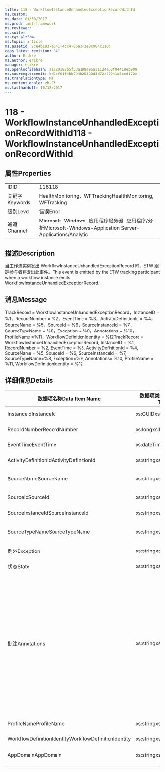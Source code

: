 ```yaml
---
title: 118 - WorkflowInstanceUnhandledExceptionRecordWithId
ms.custom: 
ms.date: 03/30/2017
ms.prod: .net-framework
ms.reviewer: 
ms.suite: 
ms.tgt_pltfrm: 
ms.topic: article
ms.assetid: 2ce4b193-e141-4cc4-86a3-2e8c984c110d
caps.latest.revision: "4"
author: Erikre
ms.author: erikre
manager: erikre
ms.openlocfilehash: a1c20182b5f53a188e95a31124e30f04418eb909
ms.sourcegitcommit: bd1ef61f4bb794b25383d3d72e71041a5ced172e
ms.translationtype: MT
ms.contentlocale: zh-CN
ms.lasthandoff: 10/18/2017
---
```

# <a name="118---workflowinstanceunhandledexceptionrecordwithid"></a><span data-ttu-id="9f287-102">118 - WorkflowInstanceUnhandledExceptionRecordWithId</span><span class="sxs-lookup"><span data-stu-id="9f287-102">118 - WorkflowInstanceUnhandledExceptionRecordWithId</span></span>
## <a name="properties"></a><span data-ttu-id="9f287-103">属性</span><span class="sxs-lookup"><span data-stu-id="9f287-103">Properties</span></span>  
  
|||  
|-|-|  
|<span data-ttu-id="9f287-104">ID</span><span class="sxs-lookup"><span data-stu-id="9f287-104">ID</span></span>|<span data-ttu-id="9f287-105">118</span><span class="sxs-lookup"><span data-stu-id="9f287-105">118</span></span>|  
|<span data-ttu-id="9f287-106">关键字</span><span class="sxs-lookup"><span data-stu-id="9f287-106">Keywords</span></span>|<span data-ttu-id="9f287-107">HealthMonitoring、WFTracking</span><span class="sxs-lookup"><span data-stu-id="9f287-107">HealthMonitoring, WFTracking</span></span>|  
|<span data-ttu-id="9f287-108">级别</span><span class="sxs-lookup"><span data-stu-id="9f287-108">Level</span></span>|<span data-ttu-id="9f287-109">错误</span><span class="sxs-lookup"><span data-stu-id="9f287-109">Error</span></span>|  
|<span data-ttu-id="9f287-110">通道</span><span class="sxs-lookup"><span data-stu-id="9f287-110">Channel</span></span>|<span data-ttu-id="9f287-111">Microsoft-Windows-应用程序服务器-应用程序/分析</span><span class="sxs-lookup"><span data-stu-id="9f287-111">Microsoft-Windows-Application Server-Applications/Analytic</span></span>|  
  
## <a name="description"></a><span data-ttu-id="9f287-112">描述</span><span class="sxs-lookup"><span data-stu-id="9f287-112">Description</span></span>  
 <span data-ttu-id="9f287-113">当工作流实例发出 WorkflowInstanceUnhandledExceptionRecord 时，ETW 跟踪参与者将发出此事件。</span><span class="sxs-lookup"><span data-stu-id="9f287-113">This event is emitted by the ETW tracking participant when a workflow instance emits WorkflowInstanceUnhandledExceptionRecord.</span></span>  
  
## <a name="message"></a><span data-ttu-id="9f287-114">消息</span><span class="sxs-lookup"><span data-stu-id="9f287-114">Message</span></span>  
 <span data-ttu-id="9f287-115">TrackRecord = WorkflowInstanceUnhandledExceptionRecord，InstanceID = %1，RecordNumber = %2，EventTime = %3，ActivityDefinitionId = %4，SourceName = %5，SourceId = %6，SourceInstanceId = %7，SourceTypeName = %8，Exception = %9，Annotations = %10，ProfileName =%11，WorkflowDefinitionIdentity = %12</span><span class="sxs-lookup"><span data-stu-id="9f287-115">TrackRecord = WorkflowInstanceUnhandledExceptionRecord, InstanceID = %1, RecordNumber = %2, EventTime = %3, ActivityDefinitionId = %4, SourceName = %5, SourceId = %6, SourceInstanceId = %7, SourceTypeName=%8, Exception=%9,  Annotations= %10, ProfileName = %11, WorkflowDefinitionIdentity = %12</span></span>  
  
## <a name="details"></a><span data-ttu-id="9f287-116">详细信息</span><span class="sxs-lookup"><span data-stu-id="9f287-116">Details</span></span>  
  
|<span data-ttu-id="9f287-117">数据项名称</span><span class="sxs-lookup"><span data-stu-id="9f287-117">Data Item Name</span></span>|<span data-ttu-id="9f287-118">数据项类型</span><span class="sxs-lookup"><span data-stu-id="9f287-118">Data Item Type</span></span>|<span data-ttu-id="9f287-119">描述</span><span class="sxs-lookup"><span data-stu-id="9f287-119">Description</span></span>|  
|--------------------|--------------------|-----------------|  
|<span data-ttu-id="9f287-120">InstanceId</span><span class="sxs-lookup"><span data-stu-id="9f287-120">InstanceId</span></span>|<span data-ttu-id="9f287-121">xs:GUID</span><span class="sxs-lookup"><span data-stu-id="9f287-121">xs:GUID</span></span>|<span data-ttu-id="9f287-122">工作流的实例 ID</span><span class="sxs-lookup"><span data-stu-id="9f287-122">The instance id for the workflow</span></span>|  
|<span data-ttu-id="9f287-123">RecordNumber</span><span class="sxs-lookup"><span data-stu-id="9f287-123">RecordNumber</span></span>|<span data-ttu-id="9f287-124">xs:long</span><span class="sxs-lookup"><span data-stu-id="9f287-124">xs:long</span></span>|<span data-ttu-id="9f287-125">发出的记录的序列号</span><span class="sxs-lookup"><span data-stu-id="9f287-125">The sequence number of the emitted record</span></span>|  
|<span data-ttu-id="9f287-126">EventTime</span><span class="sxs-lookup"><span data-stu-id="9f287-126">EventTime</span></span>|<span data-ttu-id="9f287-127">xs:dateTime</span><span class="sxs-lookup"><span data-stu-id="9f287-127">xs:dateTime</span></span>|<span data-ttu-id="9f287-128">发出该事件时的 UTC 时间</span><span class="sxs-lookup"><span data-stu-id="9f287-128">The time in UTC when the event was emitted</span></span>|  
|<span data-ttu-id="9f287-129">ActivityDefinitionId</span><span class="sxs-lookup"><span data-stu-id="9f287-129">ActivityDefinitionId</span></span>|<span data-ttu-id="9f287-130">xs:string</span><span class="sxs-lookup"><span data-stu-id="9f287-130">xs:string</span></span>|<span data-ttu-id="9f287-131">工作流中根活动的名称</span><span class="sxs-lookup"><span data-stu-id="9f287-131">The name of the root activity in the workflow</span></span>|  
|<span data-ttu-id="9f287-132">SourceName</span><span class="sxs-lookup"><span data-stu-id="9f287-132">SourceName</span></span>|<span data-ttu-id="9f287-133">xs:string</span><span class="sxs-lookup"><span data-stu-id="9f287-133">xs:string</span></span>|<span data-ttu-id="9f287-134">导致 unhandledException 的出错源活动的名称</span><span class="sxs-lookup"><span data-stu-id="9f287-134">The source activity name that faulted resulting in the unhandledException</span></span>|  
|<span data-ttu-id="9f287-135">SourceId</span><span class="sxs-lookup"><span data-stu-id="9f287-135">SourceId</span></span>|<span data-ttu-id="9f287-136">xs:string</span><span class="sxs-lookup"><span data-stu-id="9f287-136">xs:string</span></span>|<span data-ttu-id="9f287-137">出错源活动的活动 ID</span><span class="sxs-lookup"><span data-stu-id="9f287-137">The activity id of the fault source activity</span></span>|  
|<span data-ttu-id="9f287-138">SourceInstanceId</span><span class="sxs-lookup"><span data-stu-id="9f287-138">SourceInstanceId</span></span>|<span data-ttu-id="9f287-139">xs:string</span><span class="sxs-lookup"><span data-stu-id="9f287-139">xs:string</span></span>|<span data-ttu-id="9f287-140">出错源活动的活动实例 ID</span><span class="sxs-lookup"><span data-stu-id="9f287-140">The activity instance id of the fault source activity</span></span>|  
|<span data-ttu-id="9f287-141">SourceTypeName</span><span class="sxs-lookup"><span data-stu-id="9f287-141">SourceTypeName</span></span>|<span data-ttu-id="9f287-142">xs:string</span><span class="sxs-lookup"><span data-stu-id="9f287-142">xs:string</span></span>|<span data-ttu-id="9f287-143">导致 unhandledException 的出错源活动类型名称</span><span class="sxs-lookup"><span data-stu-id="9f287-143">The source activity type name that faulted resulting in the unhandledException</span></span>|  
|<span data-ttu-id="9f287-144">例外</span><span class="sxs-lookup"><span data-stu-id="9f287-144">Exception</span></span>|<span data-ttu-id="9f287-145">xs:string</span><span class="sxs-lookup"><span data-stu-id="9f287-145">xs:string</span></span>|<span data-ttu-id="9f287-146">未经处理的异常的异常详细信息</span><span class="sxs-lookup"><span data-stu-id="9f287-146">The exception details for the unhandled exception</span></span>|  
|<span data-ttu-id="9f287-147">状态</span><span class="sxs-lookup"><span data-stu-id="9f287-147">State</span></span>|<span data-ttu-id="9f287-148">xs:string</span><span class="sxs-lookup"><span data-stu-id="9f287-148">xs:string</span></span>|<span data-ttu-id="9f287-149">工作流的当前状态。</span><span class="sxs-lookup"><span data-stu-id="9f287-149">The current state of the Workflow.</span></span>|  
|<span data-ttu-id="9f287-150">批注</span><span class="sxs-lookup"><span data-stu-id="9f287-150">Annotations</span></span>|<span data-ttu-id="9f287-151">xs:string</span><span class="sxs-lookup"><span data-stu-id="9f287-151">xs:string</span></span>|<span data-ttu-id="9f287-152">已添加到此事件中的批注。</span><span class="sxs-lookup"><span data-stu-id="9f287-152">The annotations that were added to this event.</span></span> <span data-ttu-id="9f287-153">这些值存储在一个 xml 元素中格式\<项 >\<项名称 ="annotationName"type ="> annotationValue\</项 > \< /i >。</span><span class="sxs-lookup"><span data-stu-id="9f287-153">The values are stored in an xml element in the format \<items>\< item name = "annotationName" type="System.String">annotationValue\</item>\</items>.</span></span> <span data-ttu-id="9f287-154">如果不指定任何批注，则该字符串包含\<项 / >。</span><span class="sxs-lookup"><span data-stu-id="9f287-154">If no annotations are specified then the string contains \<items/>.</span></span> <span data-ttu-id="9f287-155">ETW 事件大小受到 ETW 缓冲区大小或 ETW 事件最大负载的限制。</span><span class="sxs-lookup"><span data-stu-id="9f287-155">The ETW event size is limited by the ETW buffer size or the max payload for an ETW event.</span></span> <span data-ttu-id="9f287-156">如果事件大小超出 ETW 限制，则通过丢弃批注并将批注值与截断事件\<项 >... \< /i >。</span><span class="sxs-lookup"><span data-stu-id="9f287-156">If the size of the event exceeds the ETW limits, then the event is truncated by dropping the annotations and replacing the annotation value with \<items>...\</items>.</span></span>|  
|<span data-ttu-id="9f287-157">ProfileName</span><span class="sxs-lookup"><span data-stu-id="9f287-157">ProfileName</span></span>|<span data-ttu-id="9f287-158">xs:string</span><span class="sxs-lookup"><span data-stu-id="9f287-158">xs:string</span></span>|<span data-ttu-id="9f287-159">导致发出此事件的跟踪配置文件的名称</span><span class="sxs-lookup"><span data-stu-id="9f287-159">The name or the tracking profile that resulted in this event being emitted</span></span>|  
|<span data-ttu-id="9f287-160">WorkflowDefinitionIdentity</span><span class="sxs-lookup"><span data-stu-id="9f287-160">WorkflowDefinitionIdentity</span></span>|<span data-ttu-id="9f287-161">xs:string</span><span class="sxs-lookup"><span data-stu-id="9f287-161">xs:string</span></span>|<span data-ttu-id="9f287-162">工作流定义 ID</span><span class="sxs-lookup"><span data-stu-id="9f287-162">The workflow definition id</span></span>|  
|<span data-ttu-id="9f287-163">AppDomain</span><span class="sxs-lookup"><span data-stu-id="9f287-163">AppDomain</span></span>|<span data-ttu-id="9f287-164">xs:string</span><span class="sxs-lookup"><span data-stu-id="9f287-164">xs:string</span></span>|<span data-ttu-id="9f287-165">由 AppDomain.CurrentDomain.FriendlyName 返回的字符串。</span><span class="sxs-lookup"><span data-stu-id="9f287-165">The string returned by AppDomain.CurrentDomain.FriendlyName.</span></span>|
